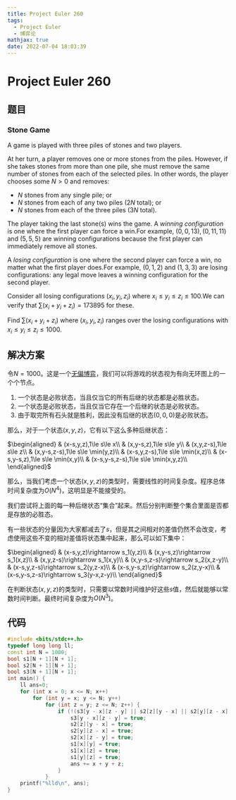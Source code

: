 ```yaml
---
title: Project Euler 260
tags:
  - Project Euler
  - 博弈论
mathjax: true
date: 2022-07-04 18:03:39
---
```


<escape><!-- more --></escape>

# Project Euler 260

## 题目

### Stone Game

A game is played with three piles of stones and two players.

At her turn, a player removes one or more stones from the piles. However, if she takes stones from more than one pile, she must remove the same number of stones from each of the selected piles.
In other words, the player chooses some $N>0$ and removes:

- $N$ stones from any single pile; or
- $N$ stones from each of any two piles ($2N$ total); or
- $N$ stones from each of the three piles ($3N$ total).

The player taking the last stone(s) wins the game.
A *winning configuration* is one where the first player can force a win.For example, $(0,0,13), (0,11,11)$ and $(5,5,5)$ are winning configurations because the first player can immediately remove all stones.

A *losing configuration* is one where the second player can force a win, no matter what the first player does.For example, $(0,1,2)$ and $(1,3,3)$ are losing configurations: any legal move leaves a winning configuration for the second player.

Consider all losing configurations $(x_i,y_i,z_i)$ where $x_i \le y_i \le z_i \le 100$.We can verify that $\sum(x_i+y_i+z_i) = 173895$ for these.

Find $\sum(x_i+y_i+z_i)$ where $(x_i,y_i,z_i)$ ranges over the losing configurations with $x_i \le y_i \le z_i \le 1000$.

## 解决方案

令$N=1000$。这是一个[无偏博弈](https://en.wikipedia.org/wiki/Impartial_game)，我们可以将游戏的状态视为有向无环图上的一个个节点。

1. 一个状态是必败状态，当且仅当它的所有后继的状态都是必胜状态。
2. 一个状态是必败状态，当且仅当它存在一个后继的状态是必败状态。
3. 由于取完所有石头就是胜利，因此没有后继的状态$(0,0,0)$是必败状态。

那么，对于一个状态$(x,y,z)$，它有以下这么多种后继状态：

$\begin{aligned}
& (x-s,y,z),1\le s\le x\\
& (x,y-s,z),1\le s\le y\\
& (x,y,z-s),1\le s\le z\\
& (x,y-s,z-s),1\le s\le \min(y,z)\\
& (x-s,y,z-s),1\le s\le \min(x,z)\\
& (x-s,y-s,z),1\le s\le \min(x,y)\\
& (x-s,y-s,z-s),1\le s\le \min(x,y,z)\\
\end{aligned}$

那么，当我们考虑一个状态$(x,y,z)$的类型时，需要线性的时间复杂度。程序总体时间复杂度为$O(N^4)$，这明显是不能接受的。

我们尝试将上面的每一种后继状态“集合”起来。然后分别判断整个集合里面是否都是存放的必胜态。

有一些状态的分量因为大家都减去了$s$，但是其之间相对的差值仍然不会改变，考虑使用这些不变的相对差值将状态集中起来，那么可以如下集中：

$\begin{aligned}
& (x-s,y,z)\rightarrow s_1(y,z)\\
& (x,y-s,z)\rightarrow s_1(x,z)\\
& (x,y,z-s)\rightarrow s_1(x,y)\\
& (x,y-s,z-s)\rightarrow s_2(x,z-y)\\
& (x-s,y,z-s)\rightarrow s_2(y,z-x)\\
& (x-s,y-s,z)\rightarrow s_2(z,y-x)\\
& (x-s,y-s,z-s)\rightarrow s_3(y-x,z-y)\\
\end{aligned}$

在判断状态$(x,y,z)$的类型时，只需要以常数时间维护好这些$s$值，然后就能够以常数时间判断。最终时间复杂度为$O(N^3)$。

## 代码

```C++
#include <bits/stdc++.h>
typedef long long ll;
const int N = 1000;
bool s1[N + 1][N + 1];
bool s2[N + 1][N + 1];
bool s3[N + 1][N + 1];
int main() {
    ll ans=0;
    for (int x = 0; x <= N; x++)
        for (int y = x; y <= N; y++)
            for (int z = y; z <= N; z++) {
                if (!(s3[y - x][z - y] || s2[z][y - x] || s2[y][z - x] || s2[x][z - y] || s1[y][z] || s1[x][z] || s1[x][y])) {
                    s3[y - x][z - y] = true;
                    s2[z][y - x] = true;
                    s2[y][z - x] = true;
                    s2[x][z - y] = true;
                    s1[x][y] = true;
                    s1[x][z] = true;
                    s1[y][z] = true;
                    ans += x + y + z;
                }
            }
    printf("%lld\n", ans);
}

```
